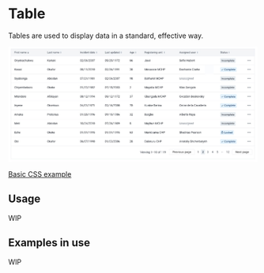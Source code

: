 # Table

Tables are used to display data in a standard, effective way.

![](../images/table.jpg)

[Basic CSS example](https://codepen.io/j_cpr/pen/ROozMB)

## Usage

WIP

## Examples in use

WIP
